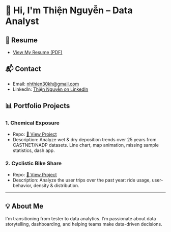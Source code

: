 # 👋 Hi, I'm Thiện Nguyễn – Data Analyst

## 📄 Resume
- [View My Resume (PDF)](CV_ThienNguyen_DA.pdf)

## 📬 Contact
- Email: nhthien30kh@gmail.com
- LinkedIn: [Thiện Nguyễn on LinkedIn](https://www.linkedin.com/in/nhthien306aut/)

## 📊 Portfolio Projects
### 1. Chemical Exposure
- Repo: [🔗 View Project](https://github.com/nhthien306AuT/castnet-nadp-analysis)
- Description: Analyze wet & dry deposition trends over 25 years from CASTNET/NADP datasets. Line chart, map animation, missing sample statistics, dash app.
### 2. Cyclistic Bike Share
- Repo: [🔗 View Project](https://github.com/nhthien306AuT/cyclistic_analysis)
- Description: Analyze the user trips over the past year: ride usage, user-behavior, density & distribution.
---

## 💡 About Me
I'm transitioning from tester to data analytics. I'm passionate about data storytelling, dashboarding, and helping teams make data-driven decisions.


